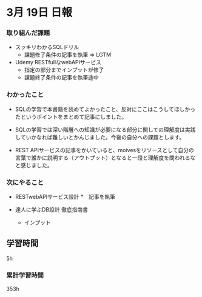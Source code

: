 #  3月 19日 日報
###  取り組んだ課題
* スッキリわかるSQLドリル
  * 課題修了条件の記事を執筆 => LGTM
* Udemy RESTfullなwebAPIサービス
  * 指定の部分までインプットが修了
  * 課題終了条件の記事を執筆途中

### わかったこと
* SQLの学習で本書籍を読めてよかったこと、反対にここはこうしてほしかったというポイントをまとめて記事にしました。
* SQLの学習では深い階層への知識が必要になる部分に関しての理解度は実践していかなれば難しいとかんじました。今後の自分への課題とします。

* REST APIサービスの記事をかいていると、moivesをリソースとして自分の言葉で誰かに説明する（アウトプット）となると一段と理解度を問われるなと感じました。


### 次にやること


* RESTwebAPIサービス設計
  *　記事を執筆

* 達人に学ぶDB設計 徹底指南書
  * インプット

##  学習時間
5h
###  累計学習時間

353h
